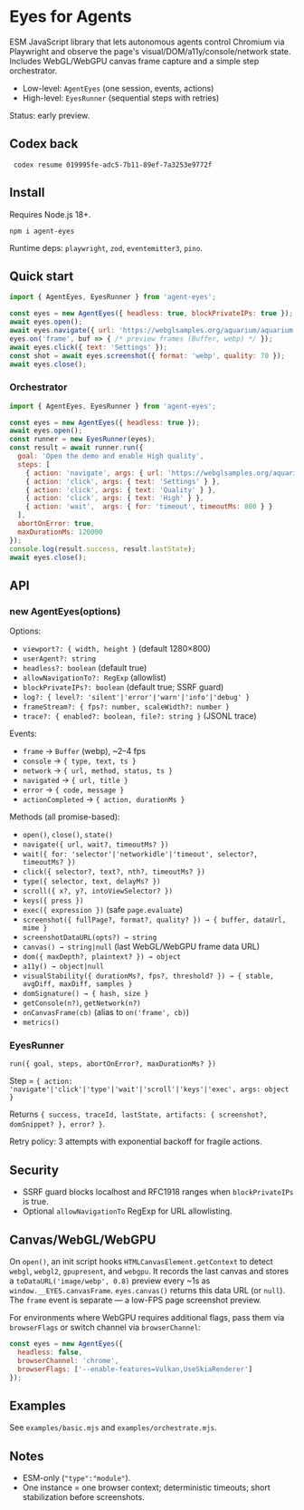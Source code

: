 # Eyes for Agents

ESM JavaScript library that lets autonomous agents control Chromium via Playwright and observe the page's visual/DOM/a11y/console/network state. Includes WebGL/WebGPU canvas frame capture and a simple step orchestrator.

- Low-level: `AgentEyes` (one session, events, actions)
- High-level: `EyesRunner` (sequential steps with retries)

Status: early preview.
## Codex back
```
 codex resume 019995fe-adc5-7b11-89ef-7a3253e9772f
```
## Install

Requires Node.js 18+.

```
npm i agent-eyes
```

Runtime deps: `playwright`, `zod`, `eventemitter3`, `pino`.

## Quick start

```js
import { AgentEyes, EyesRunner } from 'agent-eyes';

const eyes = new AgentEyes({ headless: true, blockPrivateIPs: true });
await eyes.open();
await eyes.navigate({ url: 'https://webglsamples.org/aquarium/aquarium.html', wait: 'networkidle' });
eyes.on('frame', buf => { /* preview frames (Buffer, webp) */ });
await eyes.click({ text: 'Settings' });
const shot = await eyes.screenshot({ format: 'webp', quality: 70 });
await eyes.close();
```

### Orchestrator

```js
import { AgentEyes, EyesRunner } from 'agent-eyes';

const eyes = new AgentEyes({ headless: true });
await eyes.open();
const runner = new EyesRunner(eyes);
const result = await runner.run({
  goal: 'Open the demo and enable High quality',
  steps: [
    { action: 'navigate', args: { url: 'https://webglsamples.org/aquarium/aquarium.html', wait: 'domcontentloaded' } },
    { action: 'click', args: { text: 'Settings' } },
    { action: 'click', args: { text: 'Quality' } },
    { action: 'click', args: { text: 'High' } },
    { action: 'wait',  args: { for: 'timeout', timeoutMs: 800 } }
  ],
  abortOnError: true,
  maxDurationMs: 120000
});
console.log(result.success, result.lastState);
await eyes.close();
```

## API

### new AgentEyes(options)

Options:
- `viewport?: { width, height }` (default 1280×800)
- `userAgent?: string`
- `headless?: boolean` (default true)
- `allowNavigationTo?: RegExp` (allowlist)
- `blockPrivateIPs?: boolean` (default true; SSRF guard)
- `log?: { level?: 'silent'|'error'|'warn'|'info'|'debug' }`
- `frameStream?: { fps?: number, scaleWidth?: number }`
- `trace?: { enabled?: boolean, file?: string }` (JSONL trace)

Events:
- `frame` → `Buffer` (webp), ~2–4 fps
- `console` → `{ type, text, ts }`
- `network` → `{ url, method, status, ts }`
- `navigated` → `{ url, title }`
- `error` → `{ code, message }`
- `actionCompleted` → `{ action, durationMs }`

Methods (all promise-based):
- `open()`, `close()`, `state()`
- `navigate({ url, wait?, timeoutMs? })`
- `wait({ for: 'selector'|'networkidle'|'timeout', selector?, timeoutMs? })`
- `click({ selector?, text?, nth?, timeoutMs? })`
- `type({ selector, text, delayMs? })`
- `scroll({ x?, y?, intoViewSelector? })`
- `keys({ press })`
- `exec({ expression })` (safe `page.evaluate`)
- `screenshot({ fullPage?, format?, quality? }) → { buffer, dataUrl, mime }`
- `screenshotDataURL(opts?) → string`
- `canvas() → string|null` (last WebGL/WebGPU frame data URL)
- `dom({ maxDepth?, plaintext? }) → object`
- `a11y() → object|null`
- `visualStability({ durationMs?, fps?, threshold? }) → { stable, avgDiff, maxDiff, samples }`
- `domSignature() → { hash, size }`
- `getConsole(n?)`, `getNetwork(n?)`
- `onCanvasFrame(cb)` (alias to `on('frame', cb)`)
- `metrics()`

### EyesRunner

`run({ goal, steps, abortOnError?, maxDurationMs? })`

Step = `{ action: 'navigate'|'click'|'type'|'wait'|'scroll'|'keys'|'exec', args: object }`

Returns `{ success, traceId, lastState, artifacts: { screenshot?, domSnippet? }, error? }`.

Retry policy: 3 attempts with exponential backoff for fragile actions.

## Security

- SSRF guard blocks localhost and RFC1918 ranges when `blockPrivateIPs` is true.
- Optional `allowNavigationTo` RegExp for URL allowlisting.

## Canvas/WebGL/WebGPU

On `open()`, an init script hooks `HTMLCanvasElement.getContext` to detect `webgl`, `webgl2`, `gpupresent`, and `webgpu`. It records the last canvas and stores a `toDataURL('image/webp', 0.8)` preview every ~1s as `window.__EYES.canvasFrame`. `eyes.canvas()` returns this data URL (or `null`). The `frame` event is separate — a low-FPS page screenshot preview.

For environments where WebGPU requires additional flags, pass them via `browserFlags` or switch channel via `browserChannel`:

```js
const eyes = new AgentEyes({
  headless: false,
  browserChannel: 'chrome',
  browserFlags: ['--enable-features=Vulkan,UseSkiaRenderer']
});
```

## Examples

See `examples/basic.mjs` and `examples/orchestrate.mjs`.

## Notes

- ESM-only (`"type":"module"`).
- One instance = one browser context; deterministic timeouts; short stabilization before screenshots.
